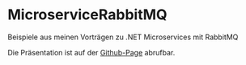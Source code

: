 # MicroserviceRabbitMQ
Beispiele aus meinen Vorträgen zu .NET Microservices mit RabbitMQ

Die Präsentation ist auf der <a href="http://fpommerening.github.io/MicroserviceRabbitMQ/">Github-Page</a> abrufbar.

